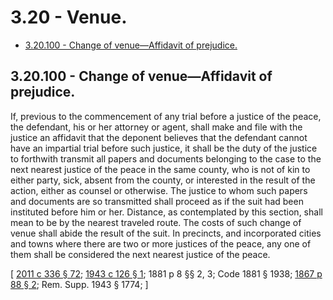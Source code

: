 # 3.20 - Venue.
* [3.20.100 - Change of venue—Affidavit of prejudice.](#320100---change-of-venueaffidavit-of-prejudice)
## 3.20.100 - Change of venue—Affidavit of prejudice.
If, previous to the commencement of any trial before a justice of the peace, the defendant, his or her attorney or agent, shall make and file with the justice an affidavit that the deponent believes that the defendant cannot have an impartial trial before such justice, it shall be the duty of the justice to forthwith transmit all papers and documents belonging to the case to the next nearest justice of the peace in the same county, who is not of kin to either party, sick, absent from the county, or interested in the result of the action, either as counsel or otherwise. The justice to whom such papers and documents are so transmitted shall proceed as if the suit had been instituted before him or her. Distance, as contemplated by this section, shall mean to be by the nearest traveled route. The costs of such change of venue shall abide the result of the suit. In precincts, and incorporated cities and towns where there are two or more justices of the peace, any one of them shall be considered the next nearest justice of the peace.

\[ [2011 c 336 § 72](https://lawfilesext.leg.wa.gov/biennium/2011-12/Pdf/Bills/Session%20Laws/Senate/5045.SL.pdf?cite=2011%20c%20336%20§%2072); [1943 c 126 § 1](https://leg.wa.gov/CodeReviser/documents/sessionlaw/1943c126.pdf?cite=1943%20c%20126%20§%201); 1881 p 8 §§ 2, 3; Code 1881 § 1938; [1867 p 88 § 2](https://leg.wa.gov/CodeReviser/Pages/session_laws.aspx?cite=1867%20p%2088%20§%202); Rem. Supp. 1943 § 1774; \]

